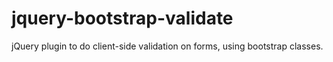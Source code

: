 jquery-bootstrap-validate
=========================

jQuery plugin to do client-side validation on forms, using bootstrap classes.